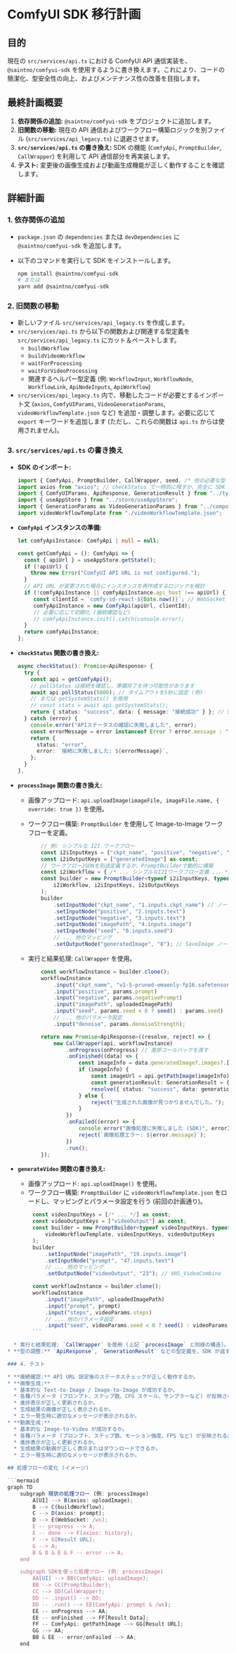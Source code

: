 # ComfyUI SDK 移行計画

## 目的

現在の `src/services/api.ts` における ComfyUI API 通信実装を、`@saintno/comfyui-sdk` を使用するように書き換えます。これにより、コードの簡潔化、型安全性の向上、およびメンテナンス性の改善を目指します。

## 最終計画概要

1. **依存関係の追加:** `@saintno/comfyui-sdk` をプロジェクトに追加します。
2. **旧関数の移動:** 現在の API 通信およびワークフロー構築ロジックを別ファイル (`src/services/api_legacy.ts`) に退避させます。
3. **`src/services/api.ts` の書き換え:** SDK の機能 (`ComfyApi`, `PromptBuilder`, `CallWrapper`) を利用して API 通信部分を再実装します。
4. **テスト:** 変更後の画像生成および動画生成機能が正しく動作することを確認します。

## 詳細計画

### 1. 依存関係の追加

* `package.json` の `dependencies` または `devDependencies` に `@saintno/comfyui-sdk` を追加します。
* 以下のコマンドを実行して SDK をインストールします。

    ```bash
    npm install @saintno/comfyui-sdk
    # または
    yarn add @saintno/comfyui-sdk
    ```

### 2. 旧関数の移動

* 新しいファイル `src/services/api_legacy.ts` を作成します。
* `src/services/api.ts` から以下の関数および関連する型定義を `src/services/api_legacy.ts` にカット＆ペーストします。
  * `buildWorkflow`
  * `buildVideoWorkflow`
  * `waitForProcessing`
  * `waitForVideoProcessing`
  * 関連するヘルパー型定義 (例: `WorkflowInput`, `WorkflowNode`, `WorkflowLink`, `ApiNodeInputs`, `ApiWorkflow`)
* `src/services/api_legacy.ts` 内で、移動したコードが必要とするインポート文 (`axios`, `ComfyUIParams`, `VideoGenerationParams`, `videoWorkflowTemplate.json` など) を追加・調整します。必要に応じて `export` キーワードを追加します (ただし、これらの関数は `api.ts` からは使用されません)。

### 3. `src/services/api.ts` の書き換え

* **SDK のインポート:**

    ```typescript
    import { ComfyApi, PromptBuilder, CallWrapper, seed, /* 他の必要な型 (TSamplerName, TSchedulerName など) */ } from "@saintno/comfyui-sdk";
    import axios from "axios"; // checkStatus で一時的に残すか、完全に SDK に移行するか検討
    import { ComfyUIParams, ApiResponse, GenerationResult } from "../types"; // これらの型は SDK の型に合わせて調整が必要
    import { useAppStore } from "../store/useAppStore";
    import { GenerationParams as VideoGenerationParams } from "../components/ParameterSettings";
    import videoWorkflowTemplate from "./videoWorkflowTemplate.json";
    ```

* **`ComfyApi` インスタンスの準備:**

    ```typescript
    let comfyApiInstance: ComfyApi | null = null;

    const getComfyApi = (): ComfyApi => {
      const { apiUrl } = useAppStore.getState();
      if (!apiUrl) {
        throw new Error("ComfyUI API URL is not configured.");
      }
      // API URL が変更された場合にインスタンスを再作成するロジックを検討
      if (!comfyApiInstance || comfyApiInstance.api_host !== apiUrl) {
         const clientId = `comfy-sd-react-${Date.now()}`; // WebSocket 用の一意 ID
         comfyApiInstance = new ComfyApi(apiUrl, clientId);
         // 必要に応じて初期化 (接続確認など)
         // comfyApiInstance.init().catch(console.error);
      }
      return comfyApiInstance;
    };
    ```

* **`checkStatus` 関数の書き換え:**

    ```typescript
    async checkStatus(): Promise<ApiResponse> {
      try {
        const api = getComfyApi();
        // pollStatus は接続を確認し、準備完了を待つ可能性があります
        await api.pollStatus(5000); // タイムアウトを5秒に設定 (例)
        // または getSystemStats() を使用
        // const stats = await api.getSystemStats();
        return { status: "success", data: { message: "接続成功" } }; // SDK の応答に応じて調整
      } catch (error) {
        console.error("APIステータスの確認に失敗しました", error);
        const errorMessage = error instanceof Error ? error.message : "不明な接続エラー";
        return {
          status: "error",
          error: `接続に失敗しました: ${errorMessage}`,
        };
      }
    },
    ```

* **`processImage` 関数の書き換え:**
  * 画像アップロード: `api.uploadImage(imageFile, imageFile.name, { override: true })` を使用。
  * ワークフロー構築: `PromptBuilder` を使用して Image-to-Image ワークフローを定義。

    ```typescript
        // 例: シンプルな I2I ワークフロー
        const i2iInputKeys = ["ckpt_name", "positive", "negative", "imagePath", "seed", "steps", "cfg", "sampler_name", "scheduler", "denoise"] as const;
        const i2iOutputKeys = ["generatedImage"] as const;
        // ワークフローJSONを別途定義するか、PromptBuilderで動的に構築
        const i2iWorkflow = { /* ... シンプルなI2Iワークフロー定義 ... */ }; // buildWorkflow の内容を元に作成
        const builder = new PromptBuilder<typeof i2iInputKeys, typeof i2iOutputKeys, typeof i2iWorkflow>(
            i2iWorkflow, i2iInputKeys, i2iOutputKeys
        );
        builder
            .setInputNode("ckpt_name", "1.inputs.ckpt_name") // ノードIDは実際のワークフローに合わせる
            .setInputNode("positive", "2.inputs.text")
            .setInputNode("negative", "3.inputs.text")
            .setInputNode("imagePath", "4.inputs.image")
            .setInputNode("seed", "6.inputs.seed")
            // ... 他のマッピング
            .setOutputNode("generatedImage", "8"); // SaveImage ノード
    ```

  * 実行と結果処理: `CallWrapper` を使用。

    ```typescript
        const workflowInstance = builder.clone();
        workflowInstance
            .input("ckpt_name", "v1-5-pruned-emaonly-fp16.safetensors") // 例
            .input("positive", params.prompt)
            .input("negative", params.negativePrompt)
            .input("imagePath", uploadedImagePath)
            .input("seed", params.seed < 0 ? seed() : params.seed)
            // ... 他のパラメータ設定
            .input("denoise", params.denoiseStrength);

        return new Promise<ApiResponse>((resolve, reject) => {
            new CallWrapper(api, workflowInstance)
                .onProgress(onProgress) // 進捗コールバックを渡す
                .onFinished((data) => {
                    const imageInfo = data.generatedImage?.images?.[0];
                    if (imageInfo) {
                        const imageUrl = api.getPathImage(imageInfo);
                        const generationResult: GenerationResult = { /* ... */ };
                        resolve({ status: "success", data: generationResult });
                    } else {
                        reject("生成された画像が見つかりませんでした。");
                    }
                })
                .onFailed((error) => {
                    console.error("画像処理に失敗しました (SDK)", error);
                    reject(`画像処理エラー: ${error.message}`);
                })
                .run();
        });
    ```

* **`generateVideo` 関数の書き換え:**
  * 画像アップロード: `api.uploadImage()` を使用。
  * ワークフロー構築: `PromptBuilder` に `videoWorkflowTemplate.json` をロードし、マッピングとパラメータ設定を行う (前回の計画通り)。

```typescript
        const videoInputKeys = [/* ... */] as const;
        const videoOutputKeys = ["videoOutput"] as const;
        const builder = new PromptBuilder<typeof videoInputKeys, typeof videoOutputKeys, typeof videoWorkflowTemplate>(
            videoWorkflowTemplate, videoInputKeys, videoOutputKeys
        );
        builder
            .setInputNode("imagePath", "19.inputs.image")
            .setInputNode("prompt", "47.inputs.text")
            // ... 他のマッピング
            .setOutputNode("videoOutput", "23"); // VHS_VideoCombine

        const workflowInstance = builder.clone();
        workflowInstance
            .input("imagePath", uploadedImagePath)
            .input("prompt", prompt)
            .input("steps", videoParams.steps)
            // ... 他のパラメータ設定
            .input("seed", videoParams.seed < 0 ? seed() : videoParams.seed);
        ```

  * 実行と結果処理: `CallWrapper` を使用 (上記 `processImage` と同様の構造)。`onFinished` で `data.videoOutput` から動画情報を取得し、URL を構築する。
* **型の調整:** `ApiResponse`, `GenerationResult` などの型定義を、SDK が返すデータ構造に合わせて見直します。特に `GenerationResult` の `imageUrl` は動画の場合 `videoUrl` など、より適切な名前に変更することも検討します。

### 4. テスト

* **接続確認:** API URL 設定後のステータスチェックが正しく動作するか。
* **画像生成:**
  * 基本的な Text-to-Image / Image-to-Image が成功するか。
  * 各種パラメータ (プロンプト、ステップ数、CFG スケール、サンプラーなど) が反映されるか。
  * 進捗表示が正しく更新されるか。
  * 生成結果の画像が正しく表示されるか。
  * エラー発生時に適切なメッセージが表示されるか。
* **動画生成:**
  * 基本的な Image-to-Video が成功するか。
  * 各種パラメータ (プロンプト、ステップ数、モーション強度、FPS など) が反映されるか。
  * 進捗表示が正しく更新されるか。
  * 生成結果の動画が正しく表示またはダウンロードできるか。
  * エラー発生時に適切なメッセージが表示されるか。

## 処理フローの変化 (イメージ)

```mermaid
graph TD
    subgraph 現状の処理フロー (例: processImage)
        A[UI] --> B(axios: uploadImage);
        B --> C(buildWorkflow);
        C --> D(axios: prompt);
        D --> E(WebSocket: /ws);
        E -- progress --> A;
        E -- done --> F(axios: history);
        F --> G[Result URL];
        G --> A;
        B & D & E & F -- error --> A;
    end

    subgraph SDKを使った処理フロー (例: processImage)
        AA[UI] --> BB(ComfyApi: uploadImage);
        BB --> CC(PromptBuilder);
        CC --> DD(CallWrapper);
        DD -- .input() --> DD;
        DD -- .run() --> EE(ComfyApi: prompt & /ws);
        EE -- onProgress --> AA;
        EE -- onFinished --> FF[Result Data];
        FF -- ComfyApi: getPathImage --> GG[Result URL];
        GG --> AA;
        BB & EE -- error/onFailed --> AA;
    end

